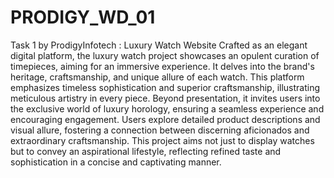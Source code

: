 # PRODIGY_WD_01
Task 1 by ProdigyInfotech : Luxury Watch Website
Crafted as an elegant digital platform, the luxury watch project showcases an opulent curation of timepieces, aiming for an immersive experience. It delves into the brand's heritage, craftsmanship, and unique allure of each watch. This platform emphasizes timeless sophistication and superior craftsmanship, illustrating meticulous artistry in every piece. Beyond presentation, it invites users into the exclusive world of luxury horology, ensuring a seamless experience and encouraging engagement. Users explore detailed product descriptions and visual allure, fostering a connection between discerning aficionados and extraordinary craftsmanship. This project aims not just to display watches but to convey an aspirational lifestyle, reflecting refined taste and sophistication in a concise and captivating manner.
